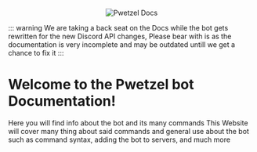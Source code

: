 <div align="center" style="padding-top:25px">
	<img src="https://i.ibb.co/0DKx2wz/newbanner.png" title="Pwetzel Docs" alt="Pwetzel Docs" />
</div>

::: warning
   We are taking a back seat on the Docs while the bot gets rewritten for the new Discord API changes, Please bear with is as the documentation is very incomplete and may be outdated untill we get a chance to fix it
:::

# Welcome to the Pwetzel bot Documentation!
Here you will find info about the bot and its many commands
This Website will cover many thing about said commands and general use about the bot such as command syntax, adding the bot to servers, and much more

